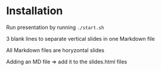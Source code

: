 # Installation

Run presentation by running `./start.sh`

3 blank lines to separate vertical slides in one Markdown file

All Markdown files are horyzontal slides

Adding an MD file => add it to the slides.html files


